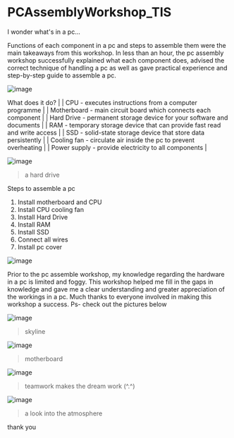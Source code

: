 # PCAssemblyWorkshop_TIS
I wonder what's in a pc...

  Functions of each component in a pc and steps to assemble them were the main takeaways from this workshop. In less than an hour, the pc assembly workshop successfully explained what each component does, advised the correct technique of handling a pc as well as gave practical experience and step-by-step guide to assemble a pc.

![image](https://github.com/user-attachments/assets/8df91720-d221-4cbf-90e6-7a62baa367c5)
	
What does it do?                                                                    |
|    CPU - executes instructions from a computer programme                            |
|    Motherboard - main circuit board which connects each component                   |
|    Hard Drive - permanent storage device for your software and documents            |
|    RAM - temporary storage device that can provide fast read and write access       |
|    SSD - solid-state storage device that store data persistently                    |
|    Cooling fan - circulate air inside the pc to prevent overheating                 |
|    Power supply - provide electricity to all components                             |

![image](https://github.com/user-attachments/assets/e308b935-5c17-4551-9d52-6fa1472fcb6a)
>a hard drive
	
 Steps to assemble a pc
   1. Install motherboard and CPU
   2. Install CPU cooling fan
   3. Install Hard Drive
   4. Install RAM
   5. Install SSD
   6. Connect all wires
   7. Install pc cover

![image](https://github.com/user-attachments/assets/500add95-5a39-409e-a440-3bb08582478d)
  
  Prior to the pc assemble workshop, my knowledge regarding the hardware in a pc is limited and foggy. This workshop helped me fill in the gaps in knowledge and gave me a clear understanding and greater appreciation of the workings in a pc. Much thanks to everyone involved in making this workshop a success. Ps- check out the pictures below

![image](https://github.com/user-attachments/assets/02310c3d-0c24-4a8d-b98a-435b4780293c)
>skyline

![image](https://github.com/user-attachments/assets/5ae35948-a5be-48f3-a06e-741be7d7f7ce)
>motherboard

![image](https://github.com/user-attachments/assets/088d7b87-4546-4e0d-adf2-1af9fe6eba9c)
>teamwork makes the dream work (^.^)

![image](https://github.com/user-attachments/assets/fd7a685b-0f40-4733-85ac-a3544b253315)
>a look into the atmosphere

thank you
